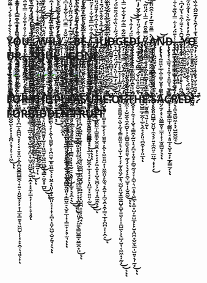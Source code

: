 # Ỵ̷̡̡̡̨̼͉̭̠̰͔̹̟̜̭̝̹̫̫̻̥̮̤̝̙͈̭̙͈ͅO̸̮U̶͉͓̞͖̞̣̬̺͓͇͈.̴̨͇̹̬̖͉̲̘̼̝̳̦̣͕̩̤̼̣̺̦͚͕̲̳̘͙̙̼̣͓̠̗̰̼͇̼̤̫̼̩̘̙͖̙̗͉̥̼͉̠̤̫͔̝̦͎̪͍͜ͅͅ.̷̢̨̢̨̧̻̬̟͇̭̹̪̪̬̱̼͔͕͈̫̩͎͓͔̞̱͖̰̙̠͎͉͚̭͉̗̝̱̼͈̞̞̭̫̗̭̭̱͔͎̖̱̰͍͎ͅ.̸̢̨̢̘̝̩̯̖̝͚̝̻͇̱̖̗̭̲͕̘̮̫̯̮̬̻̞̣̫̠͖̝͔̥̯̬̩͈̜̟͎̰͖̞͇͎͉̲͕̭̦̬͜͜ͅW̵̧̨̢̨̧̧̨̧͈̮͎͎̥͇͓̫̲͉͙̰̜͈̤̘̣͚̭̦̯̠͉͕͈̭̭̻̪̱̥̩̮͔̩͈͇̬̞͖̭̫͖̬̗͕̳̠͖̥͙̲̺͜͜ͅͅĮ̴̡̨̧̨̨̧̬̬̜̤̟̫̫̬͉̥͓̺̺̻͚̪̱̰̩̺̹̼͉̮̳̪̞̘̙͕̭̦͉͚͚̙̝͔̪̼̫̞̲̥̫͈̳̖͕̟̤̯̣̖͈̩̖̟̲̭͈̝͕̩̝̩͔̪̜̝̤̦͖̮̠̮̗̱̘̩̖ͅͅL̴̨̨̡̢͈̙̭̭̥̻͕̜͔̲̱̹͚͔̖͇͖̦̫̝̥̞̱͍̭̳̰̣̘͜L̸̖̞̜̹͙̥̟̠̬̹͖͔̬͈̰͖͖̝͎̪̹͎͈̠̱̳̻͓ͅ.̸̧̡̨̧̢̨̟̼̙͎͈͕̜̙͕͈̗̜̺͖̖̮͍͙̠̻̠̟͙̱̱̜̭̤̼̥̖͕̤͉̮͈͓̞̙̬̯̙̼̻͉͇͓̱̥̘̬̭͜ͅ.̵̨̢̨̢̢̧̡̧̢̼̖͚̙̙̟͖̳̲͈̘͕̦͚̖̗̘̳͖͎̘͕̹͔̜̝͖̹̥̦̼͉͇͔͎̳̪͓̦͓̟̮̠̠̖̥̞̹̹̺͙̖͓̯̣̖͜͜ͅͅ.̵̧̼͉̫̠̳̩̺̱͚̫̮̝͇͍̭͓͈̻Ḅ̴̧̧̢̨̡̨̧̢̢̨̢̨̢̧̩͔̜͔͉͇͔͍͕̞̣̻̫͎̰͓̜̦̮͚̬͖̲̞̬̞͈͙̥̩͚͎͔̯͕͓̘̲̼̣̗̦͖̤̱͙̹̠͙̹̳̗͔͉̱̘͈̜̗͍̱̖͇̻̼̳͓̬͇̯̟̤͜ͅͅE̴̲̩̩̪̞̹̞͇̝̪.̸̡͎̦̦̝̻̲̤̺̼͚͙͙̙̜̻̼̩̬̘̱̘͚͙̩̤͈̹͈̩̻͈̳̫̙̮̯̠̪̻̲͎̘̘͜ͅͅͅͅ.̴̢͓.̶̣̱̰̗͎̭̺̜͕̠͓͕̪̫͔͇̪̣̜̬̞̥̦͎̰̫̤̝̫̟͇̞͜ͅͅJ̷̢̧̧̢̢̱͙̬̯̲̞̟̰̺͚̙̫͍̘̙̥̞̙̤̟͕̮͇̮̣̖͈͚̺̼͎̻̱͚̟̬̼͍̯̣̜̟͔̣̗͖̣̫͙̹̮̖̫̪̞͕͖̩̝̯̼̭ͅͅŲ̸̨̝͕̙̳͈̭̦̩͎͙̙̩̣̟̻̪̗͍̘͎͎̰̗̺̟͔͙̹͚̟̞̲͙̗̩̹̫͈̱̘̦̭͕̣͖͍͍̺͙̹͖͚̤̣̙͚͉̟̭̱͎̦̻͔̯̣̭̦͇͔̲̩̞̪̪̠̙̦̭̠͜ͅD̶̢̦̭͚̱̗̖̦̻̺̟͔͉͇̖̗̻̲͜͜G̵̨̡̧̢̧̘̰͎̝͙̱͓͔̹̩͇͈̹̦̭̬̦̝͖̖̖͍͚͚̗̤͔̮͓̰̘̗̳͍͚͍͔͉̩̮͎̱̹͔̦̰̞̥͖̗̲̝͉̫̺̗͈̬̝͇̭̯̺̞̻͓͈̤̹͎͎̼̺̫͕̩̖̻̹̮͎͔͖͖̣̦̰̣͜͜ͅͅͅE̶̡̨̨̢̬̱̦̥͓̰͈̹̣̥̣̟̮̥̰͖͖̩̬͈͚̼͕͕̮̬̫̖̼̗͇̮̙͔͕̳̮͍̫̖̥͈͍͉̰̜̗͔̖̗̩̙̯̞̺͙̩̟̬̭̰͜ͅͅͅḐ̴̧̢̢̨̢̢̢̘̲̖͚͚̻̜̯̜͎̝̪͈̣͕̰̭̥͙͕̼͉͎̩̮͉̘̳̭̣̰͍̩͉̗̪͓̟͍͙̙̻̘̰̘̞̞̝̻̹͉̼͔̥̜͖̲͕̣͇͙̺̦͍̺̲͓̙̙̮̣̪̪̟̬̫̖̳̩̺͍̞̖̹̰̟͜ͅͅ!̵̩̰̭͙̬̥̹̗̲̩̯ͅ.̸̡̧̡̧̧̡̝̜̤̰͈̝̞̻̪̪̳͖͔͕̟̪̖̘̮̺̳̲̗̲̭̜̲̙̖̯͙̗̗͈͉̪̭̟̟̹͈̲ͅͅ.̸̧̨̰̰͚̫̠̞͉̙̭̹̪̫̬̩̩̫̘̳̠̪̞̳͓͕̺̥̱͇͉͍̹̝̮ͅ.̴̼̤̜͎̞̳̝Ą̸̧̢̢̡̢̲͔̤̝̭̺̮̭̤̰̻̯̹͕̭͍͈̭͙̗̥̮͈̭̺͇̦̬̤̬̹̼̖̖̙͍̞̼̭͍̙̲̤̲̘̝̩̦̗͜Ņ̷̢̢̨͉̯͈͖̙̲̹̭̞͚͎̮̥̹̪͈̰̜̖̥̤̗̫̗̝͓͕͖͇̲̥̞̲̼͎̟̹̲̥͇̬͙̖ͅͅD̴̨̧̢̧̜̖̲͈̘̣͓̼̜̟͈̫͓͉̼͙̻̯̰͍͇͙̩͙͇̣̳̼̫̜̰͇͈͎̘̝̥̲̟̖̮͓̱͙̙̲̙͇͇̗ͅͅ.̶̡̡̜̪͖̖͖̝̜͇̳̲̙̜̦̫̜̬̜̹̤̼̫͕̹̖̝͚̖̱̫̬͖̣̖͓̺̰̬̺̼̘͜.̶̡̡̜̭͙͚̮͍̘̯̭̙̤̜̥͈.̴̥̟͓ͅY̷̨̨̤̭͉̭̱̺̬̗̳̻͙̬O̶̧͖͕̙̗̱̥̥̮̤̖̳̮͓̙̘͓͓̪͓̼̠̱̳̬͖Ų̵̨̧̧̨̤͓͉͖̯̘̫̳̫̹̱͕̭̹̺̫̠͔̥̫̬̮̤̙̗͙͓̟̭̪͎̖̹̦̞̠̹͖͜ͅͅR̷̢̡̡̨̡̨̬̖͎̯̺͓͕̠͙̤͕͉̤̻͚̬̹̞̥̣̪̲͕̭̪̪̖̟̦͔̝̠͍̥̤͕̭̹̪͍̮͇̺͇̭͉̟͍̠̩͈̮̬̝̦̦̟̹̳͓͇̱̞͉͖̪̮̹̜͓̝̙̭̠͕̘͈̹̙ͅ.̵̢̡͙̙͇͎ͅ.̶̡͙̤̦͎̱̗͚̜͔̙̲̱̰͕̠͜.̷̡̨̢̡̡̡̻̳̣̜̞͉̼̞̝͚̞͖̞̬̝͚̬̯̮̩̳͉͎̲̫͔̰̥͎̺̭̜̗̪͔̞̺̞̤͖̮̖̠̮̣̯͙̟͓̼̦͇͙̦͎̹̙̝̞̘̥ͅS̵̢̨̢̢͍̤̦͓̥̦̳͖̥͕͈̳̫̪͕̪͚͔̲͙̤̼̣͖̩͎̩̮͈̟͓̼̫̟̬͖͍͜O̵̹U̵̢̧͙̭̮̲͔͕̝̙̦̺̜̬̼͚͖̣̤̫̺̦̗̭͉ͅͅḼ̷̡͔.̴̧̢̦̩͚̳̗̳̥̝͇̳̺̝̼̩̼̖̹͇̠̤̤̱̤̫̻̹̻̙̼̭ͅ.̷̨̢̢̢̨̧̡̢̺̠̘̩͎͓̗̘͕̙̲̪̖̳̺͙͕̜̘̩̫̰̤̟̱̙͔͍̰̙̝̜̦̥̫̱̖̹̬͔̗̩̬̗̻̺͍̫͈̟͔̳̬̼̠̖̮̙̲̹̣̣͇̼̟̣̖̞̫͉ͅͅͅ.̶̡̡̢͔͔̩̦̰̞̪͎̻͚̙̟̠̳̭̭̫̞͙̙͉͍̹̠̰̟͚̟̪̪̼͚͕͉̩̜̗̞̻̺̰̜̺̝̹̤̲̤̖̬̯͙͎G̸̢̨̡̢̨̨̖̭̟̖͎̠̮̝̩̥̠̘̭͉̜̟̻̯̞̦̝̳͔̖̹̞͔͜͜O̶̡̧̡̨̡̨͙̻̼̻̟͎̹͔̺͖̪̲̮̺͔͇̜̟͔̩̪̣̖̺̭̜͙̱̝͉̦̹͕̩͓̰̘̘̰̻̪̬͖̬̭̬͎̹͈͍͕̗̣̺̯̪̝̝͙̹̯̘ͅN̸̨̢̨̨̧̧̡͍̮̭̰̫̙̲̼̟͉͈̺͓̥̭̠̲̪̜̘͚̥̺̭̦͍͇̻͙̦̩̹͇̹̠̺̼̭͙̲̜̦̘̟̙͎͈̺̟͓͍͍͔̰͜͜͜ͅĘ̷̡̢̘̞̳̰͎͍̠̣̹̬̳̹̙̯̫̳͖̬̪̗ͅ
-> ![.](https://files.catbox.moe/84b97v.png) <-
-> ![.](https://files.catbox.moe/mu5z71.png)[![.](https://files.catbox.moe/t4rzz4.png)](https://rentry.org/oicbi3un3v987v3489nb46xxn9032n023vn03b79184b3guyffuhkjm89034m111n890vn34b7c032f7fk88fb7878zz7cv6c634)![.](https://files.catbox.moe/e0vezo.png) <-
-> ![.](https://files.catbox.moe/fc834q.png) <-
# F̴̛̛͊̑̽̎̑͒͌̏̉̀̈̾͐̑̿̃͐̍̑̃̾̎̾̀̀͋̓͛̊̀́͑̅͊̋́͑͋̋̂͐̐͋̓̀́̚̚͘̚̕̚͘͝Ơ̷͐̎̀͌̊̓̌̋́̊̎̎͗͋̏͒̐̑̉̈́͒̊̒̎͆͛̂̎̒̇̓̿͋͆̑͛͘͘͘̚͘̚̚͠͝͝͝͠R̵̈́̽.̵̐̀̀͑͌̓̄̓͗̒̊̂͂̀͐̑̄͊͂̏͑̏̃̄̈́́͑̓͆̌̈́̒̃̅͑̎̈̓͗̐̓̋̾̓̎̋͐̈́̀̽̅̽̎̿̓̆͒̃̎͊͒̿̐̂̅̐̽̀̾͠͠͠͠T̵̛̍̉̉̂̓̀̆̉͐̽͆̐̽̈̾̒̍̃̆̆̓̒̿̒̽͝͝͠͠͠͝H̵̛̛̏̈́͌̈́̂̔̍͂̿̿͌͐͑̔͊̾̒̾̀̽̔̓͐͑̈́̿͗̿̀̈́̀̇̎̋͊͘̚͝͠E̵̍̒́̿͊͒͐͑̉́͐̌͋͒̃̚͝.̶̃̒̀̃̄͐͐̀̓̑̾̑̈̀̆͗̈́̃̿̌̏̓́͌̓̾̅̑̚̕̕̕͝Ṕ̴̐̋̔͆̎̈́͗̅̔̔̿͊͆̋̈́̈̈́́͌̓̓̂̀̌̒͐̽̀͌̾͗́̈́͆́̄͌̍̂̌̈́͌̆͑͆̇͗̑̃̅̋̂͊̄̉̑̀̇̉͌͐̀͐͌̏̿̃͑͑̀̒͊̄̉̀͗̐͆̊̀́͘̕͘͘͘͠͠͠͠͝͠͠L̸͘Ë̶̛͊̄́̀͌̌̓̊̃̊̾̒̏͌͊͒̀̓̄̓͛̽̃̔̒̇͂́̂̈̃̍̈̊̍̍̔̈́̈́̐̉̊̑̌̎̽̎̓̈́̂̏̓͛̎́̏̀̚̕̚̕̕À̴̛̐̀͛̒͊̂̀̎̀̓̃̇͆̀͗̍͛̀̌͋̃͒̐̓̔̇̆͌̔͆͐͗͒̂̐̀̃̂́̊͑̅̌̅́̂̏͗̋́̐͛̕̕̚͝S̸̛̋̔͛̂̈́́̍̈́́̌̈̒͊̀̀͆̋͗̌͆̔̒̿͂͊̉̀͌̋̀͛̋̓̆̕̕̕͠͝͠Ử̶̓̐̊̐̅͊̈́́̏̃̿͒̒̇̾̾͗́̽͒͋͆̿̽̌͋͛̓͌̎̋́̃̏̐̌̈́̓̒̀̉̿̈͛̋̾̐́̈́̄͂̄̍̿̔͆̉̂̏͌̽̈́͛̏̅̐͆̾͋̽̊͋́͘͘̚̚͘͘͝͝͠͝͝͠͠͠͝R̷̈́̆͌̈́̌̍̓̇̒́̇͋͗̈̓̕̕͠͠E̶̛͊̇̿͗̀̑̈́͋̎̒̔͆̐͋͆̇̔̇͑͒͊͑͂͂̉̅̀͋͂̌̉̆̎̈́͑̽̈́̍̌̔̅̽͋̒̋̒̃̈̃̾͒̒̐̐̐̆̌͊͊̊̽͗͒̊̌̓̚̕̕͝͝͠͝͠.̷̛̏̏̆̎͗͆̈́̈́͗̀͊̈͒͑̓̃͒̒̾̀̾̈́̑̃̋̈́́̍̍̌́̇̈̏̈́̎̈́͊̊̌̍̓͋̓͐̄̄̔̈̆͆̉͆͗̔́̊͑̈́̿́̆̂͑͊̋̋͌͂̔̉̀̿͑̊̇̍̏̐́̌̅̀̐̕̕̚̚͘̚͘͠͠͠͝͝Ơ̸̛̛̈́͐̆̐̓̅̾̈̀̒̈́̈́̄̍͆̍̀͌̃̈́́̋̾͛̏͋̈́͌̐̈́͐̀͗́̈́̏̋͐̀̃̋͊͌͛̇͆͌̾̀̎̊͑͋͂̈̀̅̅͛̓͑̔͒͋̀͂̕͠͝F̸̛̓́̃́̍̂͐̽͊̑̉̈́̿͛̄͛̓̑̈́́̂̄̋͒̿͛̃̒̆͋̆̿̾͒̔͑͒͂̈́̔̔́̎̓͗̇͒̎̂̑͗̊̀̕̕͘͠͝͝͠͝.̷̾͂̾̎̓̊̇̎̈́͛͛͂́̈̽̀̇̈́͌͘͘T̵̉̇͗̈́̓͑̓̏͂͋̽̓͌͐̒̀͂̏͑̀͌́̓͋̔̚͝͝H̴̔͊̌̎̊̏͗̌́̿̋́̆̉̒̐͑̂̅̉̈́͋͛́̎͗̄͑̀͒̆̓̍͆͑̇̈́̉̌͋̿̇̅͋̂̋͐̊̈́̍͗̔̓͂͗͘͘̚̚͘͘̕͠͝E̴̛͊͒̈́̾̀̅̾̎͛̈́̃̿̑͛̈́͗̉̄͆̆̿̊̂̇́̿̾̈́̎͂̚͘̕͝͠͝͝͝.̷̛̎̔͗̀͆̀̃͌̅̄͊͂͌̉͆̏͛̊̂̉̓̐̈̀̿͌̇̄̅̓̇͐̑̂̈͌̐̈́̀̍͗̽̉͐̓͌͋̽͛̾̓̃̎́͌͐̇͋̍͋̕̕̕̚̚͠͝͝͝S̴̀̊͊͐̾͐͋̑͛̽̈́̈́̑͑͗̀͒̉͘̕͝͝͝A̴͗̑C̸̎̄͝R̸̛̛̾̈́̋̀͒̇̌̽͋̅̓̽̓̅̀͆̍̓̏̾͐̄̈́̒͋̿̓̏̐̀͋̃̈̂̈́̔́́̅̀̊̓́͗͆̎̋̉̅́͊̐̊̇͐̏̓̀̈̈́́̔̾̔̅̒̋͛̅̀̃́͒͊̑͊͛̆̀̿͑̌̓̎͑́̌̕̕͘͝͝͝͝͠͝E̵̛͂̋̑̾̀̊͐͒͋̌͂̏́̆̒̋̀̍͒̅̒̆̑͐̀̇͌͗̂͛̔̆̒͆͛̇́̌̎̉̋̄̉̾̇̀̽̋̕͘̚̕͘͘̚̕͘͘͝͝͝͝Ď̴̛́͌̈́̀̀̐̒̏́̓͑̈́͐͆͛̈́̆̎̊̑̓̓̔͛͂̀͛̔͋̎͋̇̑̀͆͒̃̇̅͌͑̽͛̐̓̌͒̔̏̀̉̾̃̑̓̈́́͑̊̔̓͐̈́̇͌͆͒̈́̑͊̀̕̚̕̕̚͘͠͝͝͠͝,̷̈́͝.̷̏̇̆͌͋̆̉̊̉͛̍͊̌̋́̍̓̉͆̆͌̃̔͊͗̓̂̀̒͂̄̋̂͋̏̍͛́̄̚̕F̴̆́̇̌̋̈́̔̕O̷͊̈́̎͊̔͑̓̽͂͗̉̍̃̋̏̇̓͆͂̎͂͛̌̀͑͒̈́̈̑̊̒̾͒̅͆͗̓͒̊̓́̚̕R̵̽̿͌͊͆̑̒̊́̓̄̑̋̄̾̋̃̅̆̀̽͗̇̒̐̋͂͋͗̊̓͒͋̾̿̍͊̈́̍̕͘̕͝͠B̸̛̄̆͗̾̀̎͛̃̊̀̄̽͐͌̓̅̀́̾͗͊̎̆͒̐́̐̇̊̔͌͂̑́̊̒̀͐̈̇̀̄́̾̊̈́́́̈́͌̎́́͐̅́̔̕̕͘̚̚͘̕̚͝͠͝I̵̓͌̄͌͌́̀̃̃̂́͐̓̎͆̄͌̈́̈́̄̋̒͊͑͑̅̐̎̊̑̅̑̓̇͛͋͗̓̀̈́̈̌͘̚͘̚̚͝͠D̴̛̛͂̍̊̀̌͌̑̓̀́͑͐̉͑̈́̀̂̓͒̆̀͌̋͌͒̂̈́̐͆̒̊̀̀͆̆́̋̒͌̚͘͘̚̕͠͝Ḋ̵̏̔̔̌̾́̂̀͑̐̅̃̀́̍̊̽̀̈́̈́͋͐̈́̌̑́͑͆̃̈́̎̋̐̒͑͑̑́̌̐͆͊̀͗̿̽̽̒́̄͗͊́́̑͛͋̕͝͝͠͝͝͠͝͠E̸̛̛̋̈́̈́̒͊͑̾̈̏̒̈́͛͂̈́͂͒̌̇̓̆̋͋́̀͌̓̒͌̆̽̊̉̋̈́͐̽̑͛̓̄͆̑̽̈́͛̄́̓̆̎̿́̀̈͋́̈́̒͂̾̈̆̾̇͊̒̔̀̏̈̈́͐̊̈́̾̑̋͐̚̚͘̚̚̚͠N̶̛̛̛̅́̌̾̃̆͑̈̃̌̈́͊́̏́̀̀̐̀̌͛̎͛͋̏̑͛̈̆̊̽̿͊͆͛͗̆͋̾͆͐̊̎̂̆̇̒̀̏́̉̅̈́̀̍̅̉̍̈́͗̂̀̚̕̕̕͝͝͝͝͝͝͝͠.̵̛̂͂͐́̈̈̏̆͑͊͂͛͌̿̐̽̈́͌̉̾͒̓̆̆̒̈́̑̽͑̚̕F̵̛̋́̂͆̅́̀̿̃̐̓̄̈́̾͛̑́̐̒̽͗̾͑̑̋̐̌̉̍̑̈́̄̇͑̈̀͊͆̇̔̃͋͛̅͐̊̿̀̏͋̓̐͘͘͘̕̕͝͝͝͠͝Ȑ̵͛͛͛͂͛̅̐̋̾͊̉̈́̀͐̒̏̃͊̾͑͐̉̒͌̏̉̽̃̊̐͗̓̑̒͌͊̽̇͌̎̈́͛̀̀̃̂͂̐̇̒̉̏͒̌̊̀̇̿̑͊̅̈́͋́̂́̇̌͗͛̋̔͋̿̕̚͘̚̚̕̕͝U̴̿̆̈́͛̊̋͂́͒̈́̔͒͌̀́̿̊͗͛̍̂͌̓̕̕͝͝͝͝Ȋ̶̛̈́͂͂́̄̊̈̓̓̔̄̀̍̈́͊̅̊̾͆͗͐̈́͒̽̽̂͐̈̔͊̍̑͋̓͌̈́̎̂̅̓̾̈̔̄̔̆͌̒̀͐́̀̈͘̚̕͠͝͝͠͠͠T̷̛̛̛̛̛̛̾͒̑̊͗̇̏̎͊̉͌̒̈̇̉̈́̿̇̄̍̂̓̓̍̌͌̈́̓̅̽̀̊͊̀͊̈́̄̇̽͗̓̍͗̄͐̉͊͆̅̍͆̊́̂̏́̇̆͒͑̆͑͌̊̓̿̆̆̑͛́̒̕͘̚̚͘̚͘͘̕͘͘͘͝͝͝͝͝͝͝͝
